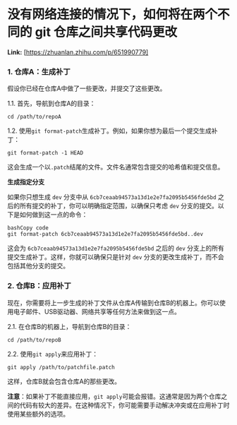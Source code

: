# 没有网络连接的情况下，如何将在两个不同的 git 仓库之间共享代码更改



 **Link:** [https://zhuanlan.zhihu.com/p/651990779]

### 1. 仓库A：生成补丁  

假设你已经在仓库A中做了一些更改，并提交了这些更改。

1.1. 首先，导航到仓库A的目录：

```
cd /path/to/repoA 
```

1.2. 使用`git format-patch`生成补丁。例如，如果你想为最后一个提交生成补丁：

```
git format-patch -1 HEAD 
```

这会生成一个以`.patch`结尾的文件。文件名通常包含提交的哈希值和提交信息。

**生成指定分支**

如果你只想生成 `dev` 分支中从 `6cb7ceaab94573a13d1e2e7fa2095b5456fde5bd` 之后的所有提交的补丁，你可以明确指定范围，以确保只考虑 `dev` 分支的提交。以下是如何做到这一点的命令：

```
bashCopy code
git format-patch 6cb7ceaab94573a13d1e2e7fa2095b5456fde5bd..dev

```

这会为 `6cb7ceaab94573a13d1e2e7fa2095b5456fde5bd` 之后的 `dev` 分支上的所有提交生成补丁。这样，你就可以确保只是针对 `dev` 分支的更改生成补丁，而不会包括其他分支的提交。

### 2. 仓库B：应用补丁  

现在，你需要将上一步生成的补丁文件从仓库A传输到仓库B的机器上。你可以使用电子邮件、USB驱动器、网络共享等任何方法来做到这一点。

2.1. 在仓库B的机器上，导航到仓库B的目录：

```
cd /path/to/repoB 
```

2.2. 使用`git apply`来应用补丁：

```
git apply /path/to/patchfile.patch 
```

这样，仓库B就会包含仓库A的那些更改。

**注意**：如果补丁不能直接应用，`git apply`可能会报错。这通常是因为两个仓库之间的代码有较大的差异。在这种情况下，你可能需要手动解决冲突或在应用补丁时使用某些额外的选项。

